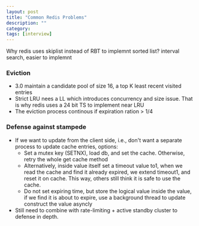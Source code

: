 ```yaml
---
layout: post
title: "Common Redis Problems"
description: ""
category: 
tags: [interview]
---
```


Why redis uses skiplist instead of RBT to implemnt sorted list? interval search, easier to implemnt

### Eviction
* 3.0 maintain a candidate pool of size 16, a top K least recent visited entries
* Strict LRU nees a LL which introduces concurrency and size issue. That is why redis uses a 24 bit TS to implement near LRU
* The eviction process continous if expiration ration > 1/4

### Defense against stampede

* If we want to update from the client side, i.e., don't want a separate process to update cache entries, options: 
  * Set a mutex key (SETNX), load db, and set the cache. Otherwise, retry the whole get cache method
  * Alternatively, inside value itself set a timeout value to1, when we read the cache and find it already expired, we extend timeout1, and reset it on cache. This way, others still think it is safe to use the cache.
  * Do not set expiring time, but store the logical value inside the value, if we find it is about to expire, use a background thread to update construct the value asyncly
* Still need to combine with rate-limiting + active standby cluster to defense in depth. 
